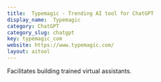 ```yaml
---
title:  Typemagic - Trending AI tool for ChatGPT
display_name:  Typemagic
category: ChatGPT
category_slug: chatgpt
key: typemagic_com
website: https://www.typemagic.com/
layout: aitool
---
```


Facilitates building trained virtual assistants.
